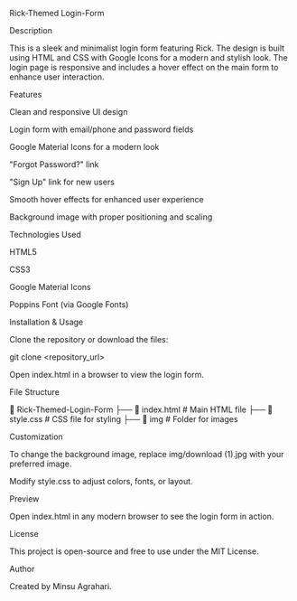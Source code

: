 Rick-Themed Login-Form

Description

This is a sleek and minimalist login form featuring Rick. The design is built using HTML and CSS with Google Icons for a modern and stylish look. The login page is responsive and includes a hover effect on the main form to enhance user interaction.

Features

Clean and responsive UI design

Login form with email/phone and password fields

Google Material Icons for a modern look

"Forgot Password?" link

"Sign Up" link for new users

Smooth hover effects for enhanced user experience

Background image with proper positioning and scaling

Technologies Used

HTML5

CSS3

Google Material Icons

Poppins Font (via Google Fonts)

Installation & Usage

Clone the repository or download the files:

git clone <repository_url>

Open index.html in a browser to view the login form.

File Structure

📂 Rick-Themed-Login-Form
├── 📄 index.html    # Main HTML file
├── 📄 style.css     # CSS file for styling
├── 📂 img          # Folder for images

Customization

To change the background image, replace img/download (1).jpg with your preferred image.

Modify style.css to adjust colors, fonts, or layout.

Preview

Open index.html in any modern browser to see the login form in action.

License

This project is open-source and free to use under the MIT License.

Author

Created by Minsu Agrahari.

